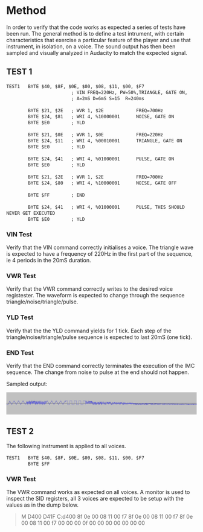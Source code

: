 
# Method #

In order to verify that the code works as expected a series of tests have been run. The general method is to define a test intrument, with certain characteristics that exercise a particular feature of the player and use that instrument, in isolation, on a voice. The sound output has then been sampled and visually analyzed in Audacity to match the expected signal.

## TEST 1 ##

````ASM
TEST1   BYTE $40, $8F, $0E, $00, $08, $11, $00, $F7
                        ; VIN FREQ=220Hz, PW=50%,TRIANGLE, GATE ON,
                        ; A=2mS D=6mS S=15  R=240ms        
                        
        BYTE $21, $2E   ; WVR 1, $2E            FREQ=700Hz
        BYTE $24, $81   ; WRI 4, %10000001      NOISE, GATE ON        
        BYTE $E0        ; YLD

        BYTE $21, $0E   ; WVR 1, $0E            FREQ=220Hz
        BYTE $24, $11   ; WRI 4, %00010001      TRIANGLE, GATE ON        
        BYTE $E0        ; YLD

        BYTE $24, $41   ; WRI 4, %01000001      PULSE, GATE ON        
        BYTE $E0        ; YLD
        
        BYTE $21, $2E   ; WVR 1, $2E            FREQ=700Hz
        BYTE $24, $80   ; WRI 4, %10000001      NOISE, GATE OFF
                
        BYTE $FF        ; END

        BYTE $24, $41   ; WRI 4, %01000001      PULSE, THIS SHOULD NEVER GET EXECUTED
        BYTE $E0        ; YLD
````        

### VIN Test ###

Verify that the VIN command correctly initialises a voice. The triangle wave is expected to have a frequency of 220Hz in the first part of the sequence, ie 4 periods in the 20mS duration.

### VWR Test ###

Verify that the VWR command correctly writes to the desired voice registester. The waveform is expected to change through the sequence triangle/noise/triangle/pulse.

### YLD Test ###

Verify that the the YLD command yields for 1 tick. Each step of the triangle/noise/triangle/pulse sequence is expected to last 20mS (one tick).

### END Test ###

Verify that the END command correctly terminates the execution of the IMC sequence. The change from noise to pulse at the end should not happen.

Sampled output:

![drum1](images/validation_drum_1.png)

## TEST 2 ##

The following instrument is applied to all voices.

```ASM
TEST1   BYTE $40, $8F, $0E, $00, $08, $11, $00, $F7
        BYTE $FF
```

### VWR Test ###

The VWR command works as expected on all voices.  A monitor is used to inspect the SID registers, all 3 voices are expected to be setup with the values as in the dump below.

>M D400 D41F
C:d400  8f 0e 00 08  11 00 f7 8f  0e 00 08 11  00 f7 8f 0e  00 08 11 00  f7 00 00 00  0f 00 00 00  00 00 00 00
```
